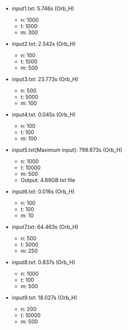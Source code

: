 - input1.txt: 5.746s (Orb_H)
  - n: 1000
  - t: 1000
  - m: 300

- input2.txt: 2.542s (Orb_H)
  - n: 100
  - t: 1000
  - m: 500

- input3.txt: 23.773s (Orb_H)
  - n: 500
  - t: 5000
  - m: 100

- input4.txt: 0.045s (Orb_H)
  - n: 100
  - t: 100
  - m: 100

- input5.txt(Maximum input): 798.673s (Orb_H)
  - n: 1000
  - t: 10000
  - m: 500
  - Output: 4.89GB txt file

- input6.txt: 0.016s (Orb_H)
  - n: 100
  - t: 100
  - m: 10

- input7.txt: 64.463s (Orb_H)
  - n: 500
  - t: 5000
  - m: 250

- input8.txt: 0.837s (Orb_H)
  - n: 1000
  - t: 100
  - m: 500

- input9.txt: 18.027s (Orb_H)
  - n: 200
  - t: 10000
  - m: 500